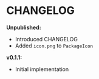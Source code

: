 # CHANGELOG

**Unpublished:**
- Introduced CHANGELOG
- Added `icon.png` to `PackageIcon`

**v0.1.1:**
- Initial implementation